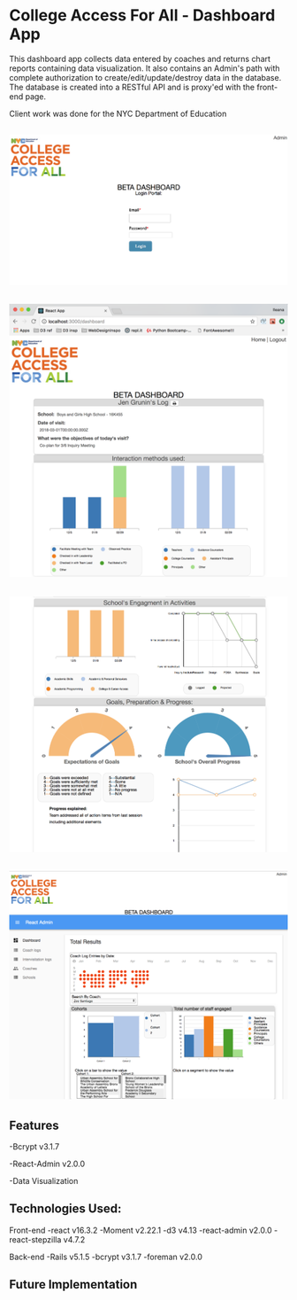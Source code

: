 # College Access For All - Dashboard App

This dashboard app collects data entered by coaches and returns chart reports containing data visualization. It also contains an Admin's path with complete authorization to create/edit/update/destroy data in the database. The database is created into a RESTful API and is proxy'ed with the front-end page.

Client work was done for the NYC Department of Education

![browser-screenshot](/client/public/landing-page.png)
---
![browser-screenshot](/client/public/dashboard-results.png)
---
![browser-screenshot](/client/public/dashboard-results-2.png)
---
![browser-screenshot](/client/public/React-admin.png)
---
## Features
-Bcrypt v3.1.7

-React-Admin v2.0.0

-Data Visualization

## Technologies Used:

Front-end
  -react v16.3.2
  -Moment v2.22.1
  -d3 v4.13
  -react-admin v2.0.0
  -react-stepzilla v4.7.2

Back-end
  -Rails v5.1.5
  -bcrypt v3.1.7
  -foreman v2.0.0

## Future Implementation
